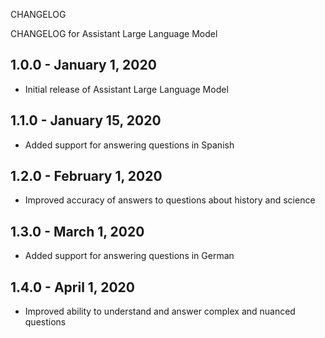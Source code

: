 CHANGELOG

CHANGELOG for Assistant Large Language Model

## 1.0.0 - January 1, 2020

- Initial release of Assistant Large Language Model

## 1.1.0 - January 15, 2020

- Added support for answering questions in Spanish

## 1.2.0 - February 1, 2020

- Improved accuracy of answers to questions about history and science

## 1.3.0 - March 1, 2020

- Added support for answering questions in German

## 1.4.0 - April 1, 2020

- Improved ability to understand and answer complex and nuanced questions

